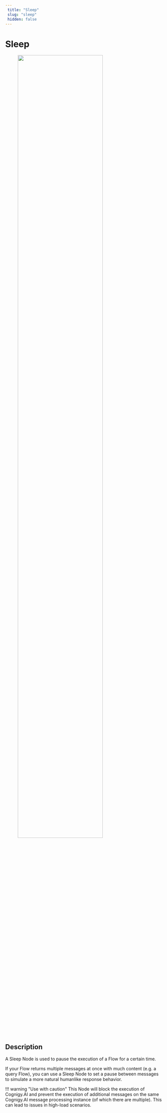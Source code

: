 ```yaml
---
 title: "Sleep" 
 slug: "sleep" 
 hidden: false 
---
```

# Sleep

<figure>
  <img class="image-center" src="../../../../../_assets/ai/build/node-reference/logic/sleep.png" width="80%" />
</figure>

## Description

A Sleep Node is used to pause the execution of a Flow for a certain time.

If your Flow returns multiple messages at once with much content (e.g. a query Flow), you can use a Sleep Node to set a pause between messages to simulate a more natural humanlike response behavior.

!!! warning "Use with caution"
    This Node will block the execution of Cognigy.AI and prevent the execution of additional messages on the same Cognigy.AI message processing instance (of which there are multiple). This can lead to issues in high-load scenarios.